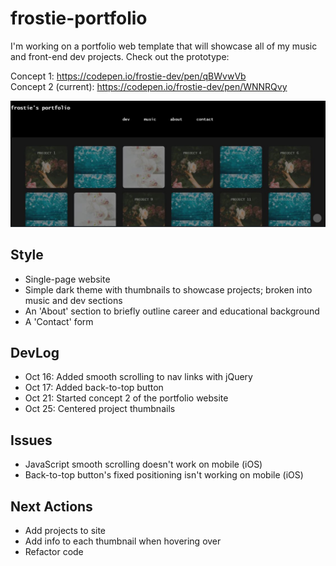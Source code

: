 # frostie-portfolio
I'm working on a portfolio web template that will showcase all of my music and front-end dev projects. Check out the prototype: 

Concept 1: https://codepen.io/frostie-dev/pen/qBWvwVb <br>
Concept 2 (current): https://codepen.io/frostie-dev/pen/WNNRQvy

![alt_text](https://github.com/frostie/frostie-portfolio/blob/master/frostie-portfolio%20(2).JPG)

## Style
- Single-page website
- Simple dark theme with thumbnails to showcase projects; broken into music and dev sections
- An 'About' section to briefly outline career and educational background
- A 'Contact' form

## DevLog
- Oct 16: Added smooth scrolling to nav links with jQuery
- Oct 17: Added back-to-top button
- Oct 21: Started concept 2 of the portfolio website
- Oct 25: Centered project thumbnails

## Issues
- JavaScript smooth scrolling doesn't work on mobile (iOS)
- Back-to-top button's fixed positioning isn't working on mobile (iOS)

## Next Actions
- Add projects to site
- Add info to each thumbnail when hovering over
- Refactor code
